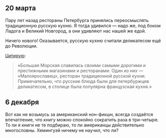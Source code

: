 
## 20 марта
Пару лет назад рестораны Петербурга принялись переосмыслять традиционную русскую кухню. Я тогда удивился — надо же, под боком Ладога и Великий Новгород, а они удивляют нас нашей же едой.

Ничего нового! Оказывается, русскую кухню считали деликатесом ещё до Революции.

[Цитирую][1]:

> «Большая Морская славилась своими самыми дорогими и престижными магазинами и ресторанами. Один из них — «Малоярославец», ресторан традиционной русской кухни. Примечательно, что русские блюда были для петербуржцев деликатесом, в столице была популярна французская кухня.»

## 6 декабря
Вот как не возьмусь за американский нон-фикшн, всегда создаётся впечатление, что книгу можно спокойно сократить раза в три-четыре. То ли я книги не те подбираю, то ли американцы действительно многословны. Хемингуэй ничему не научил, что ли?

[1]:	http://paperpaper.ru/sub-100-bmorskaya/